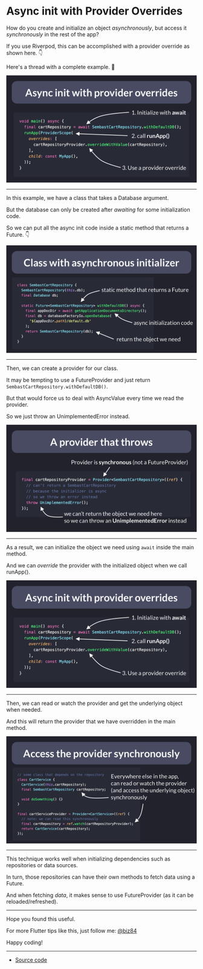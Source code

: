 # Async init with Provider Overrides

How do you create and initialize an object *asynchronously*, but access it *synchronously* in the rest of the app?

If you use Riverpod, this can be accomplished with a provider override as shown here. 👇

Here's a thread with a complete example. 🧵

![](056.1-provider-overrides.png)

---


In this example, we have a class that takes a Database argument.

But the database can only be created after *awaiting* for some initialization code.

So we can put all the async init code inside a static method that returns a Future. 👇

![](056.2-class-async-initializer.png)

---


Then, we can create a provider for our class.

It may be tempting to use a FutureProvider and just return `SembastCartRepository.withDefaultDB()`.

But that would force us to deal with AsyncValue every time we read the provider.

So we just throw an UnimplementedError instead.

![](056.3-provider-throw-error.png)

---

As a result, we can initialize the object we need using `await` inside the main method.

And we can *override* the provider with the initialized object when we call runApp().

![](056.1-provider-overrides.png)

---

Then, we can read or watch the provider and get the underlying object when needed.

And this will return the provider that we have overridden in the main method.

![](056.4-provider-sync.png)

---

This technique works well when initializing dependencies such as repositories or data sources.

In turn, those repositories can have their own methods to fetch data using a Future.

And when fetching *data*, it makes sense to use FutureProvider (as it can be reloaded/refreshed).

---

Hope you found this useful.

For more Flutter tips like this, just follow me: [@biz84](https://twitter.com/biz84)

Happy coding!

---

- [Source code](main.dart)
